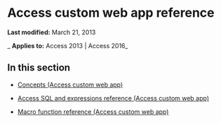 
# Access custom web app reference

 **Last modified:** March 21, 2013

 _ **Applies to:** Access 2013 | Access 2016_

## In this section


- [Concepts (Access custom web app)](9171b1b2-470e-428f-a026-e348d28d9dc2.md)
    
- [Access SQL and expressions reference (Access custom web app)](c68cbbe9-d97f-4d1c-b639-fc067b6cd316.md)
    
- [Macro function reference (Access custom web app)](fb1ef018-6ea4-46b4-b81a-c51f86d80180.md)
    
